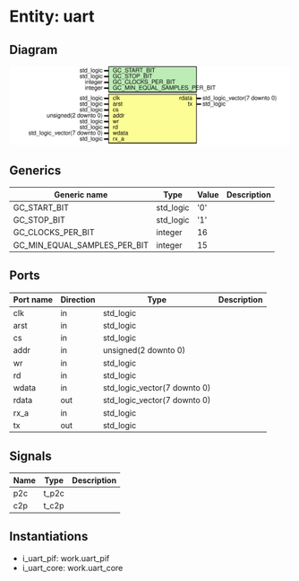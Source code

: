 # Entity: uart
## Diagram
![Diagram](uart.svg "Diagram")
## Generics
| Generic name                 | Type      | Value | Description |
| ---------------------------- | --------- | ----- | ----------- |
| GC_START_BIT                 | std_logic | '0'   |             |
| GC_STOP_BIT                  | std_logic | '1'   |             |
| GC_CLOCKS_PER_BIT            | integer   | 16    |             |
| GC_MIN_EQUAL_SAMPLES_PER_BIT | integer   | 15    |             |
## Ports
| Port name | Direction | Type                         | Description |
| --------- | --------- | ---------------------------- | ----------- |
| clk       | in        | std_logic                    |             |
| arst      | in        | std_logic                    |             |
| cs        | in        | std_logic                    |             |
| addr      | in        | unsigned(2 downto 0)         |             |
| wr        | in        | std_logic                    |             |
| rd        | in        | std_logic                    |             |
| wdata     | in        | std_logic_vector(7 downto 0) |             |
| rdata     | out       | std_logic_vector(7 downto 0) |             |
| rx_a      | in        | std_logic                    |             |
| tx        | out       | std_logic                    |             |
## Signals
| Name | Type  | Description |
| ---- | ----- | ----------- |
| p2c  | t_p2c |             |
| c2p  | t_c2p |             |
## Instantiations
- i_uart_pif: work.uart_pif
- i_uart_core: work.uart_core
